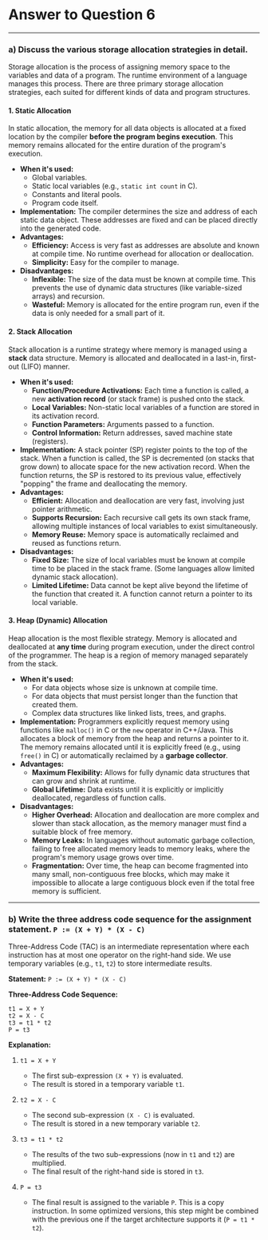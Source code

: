 # Answer to Question 6

---

### a) Discuss the various storage allocation strategies in detail.

Storage allocation is the process of assigning memory space to the variables and data of a program. The runtime environment of a language manages this process. There are three primary storage allocation strategies, each suited for different kinds of data and program structures.

#### 1. Static Allocation

In static allocation, the memory for all data objects is allocated at a fixed location by the compiler **before the program begins execution**. This memory remains allocated for the entire duration of the program's execution.

*   **When it's used:**
    *   Global variables.
    *   Static local variables (e.g., `static int count` in C).
    *   Constants and literal pools.
    *   Program code itself.
*   **Implementation:** The compiler determines the size and address of each static data object. These addresses are fixed and can be placed directly into the generated code.
*   **Advantages:**
    *   **Efficiency:** Access is very fast as addresses are absolute and known at compile time. No runtime overhead for allocation or deallocation.
    *   **Simplicity:** Easy for the compiler to manage.
*   **Disadvantages:**
    *   **Inflexible:** The size of the data must be known at compile time. This prevents the use of dynamic data structures (like variable-sized arrays) and recursion.
    *   **Wasteful:** Memory is allocated for the entire program run, even if the data is only needed for a small part of it.

#### 2. Stack Allocation

Stack allocation is a runtime strategy where memory is managed using a **stack** data structure. Memory is allocated and deallocated in a last-in, first-out (LIFO) manner.

*   **When it's used:**
    *   **Function/Procedure Activations:** Each time a function is called, a new **activation record** (or stack frame) is pushed onto the stack.
    *   **Local Variables:** Non-static local variables of a function are stored in its activation record.
    *   **Function Parameters:** Arguments passed to a function.
    *   **Control Information:** Return addresses, saved machine state (registers).
*   **Implementation:** A stack pointer (SP) register points to the top of the stack. When a function is called, the SP is decremented (on stacks that grow down) to allocate space for the new activation record. When the function returns, the SP is restored to its previous value, effectively "popping" the frame and deallocating the memory.
*   **Advantages:**
    *   **Efficient:** Allocation and deallocation are very fast, involving just pointer arithmetic.
    *   **Supports Recursion:** Each recursive call gets its own stack frame, allowing multiple instances of local variables to exist simultaneously.
    *   **Memory Reuse:** Memory space is automatically reclaimed and reused as functions return.
*   **Disadvantages:**
    *   **Fixed Size:** The size of local variables must be known at compile time to be placed in the stack frame. (Some languages allow limited dynamic stack allocation).
    *   **Limited Lifetime:** Data cannot be kept alive beyond the lifetime of the function that created it. A function cannot return a pointer to its local variable.

#### 3. Heap (Dynamic) Allocation

Heap allocation is the most flexible strategy. Memory is allocated and deallocated at **any time** during program execution, under the direct control of the programmer. The heap is a region of memory managed separately from the stack.

*   **When it's used:**
    *   For data objects whose size is unknown at compile time.
    *   For data objects that must persist longer than the function that created them.
    *   Complex data structures like linked lists, trees, and graphs.
*   **Implementation:** Programmers explicitly request memory using functions like `malloc()` in C or the `new` operator in C++/Java. This allocates a block of memory from the heap and returns a pointer to it. The memory remains allocated until it is explicitly freed (e.g., using `free()` in C) or automatically reclaimed by a **garbage collector**.
*   **Advantages:**
    *   **Maximum Flexibility:** Allows for fully dynamic data structures that can grow and shrink at runtime.
    *   **Global Lifetime:** Data exists until it is explicitly or implicitly deallocated, regardless of function calls.
*   **Disadvantages:**
    *   **Higher Overhead:** Allocation and deallocation are more complex and slower than stack allocation, as the memory manager must find a suitable block of free memory.
    *   **Memory Leaks:** In languages without automatic garbage collection, failing to free allocated memory leads to memory leaks, where the program's memory usage grows over time.
    *   **Fragmentation:** Over time, the heap can become fragmented into many small, non-contiguous free blocks, which may make it impossible to allocate a large contiguous block even if the total free memory is sufficient.

---

### b) Write the three address code sequence for the assignment statement. `P := (X + Y) * (X - C)`

Three-Address Code (TAC) is an intermediate representation where each instruction has at most one operator on the right-hand side. We use temporary variables (e.g., `t1`, `t2`) to store intermediate results.

**Statement:** `P := (X + Y) * (X - C)`

**Three-Address Code Sequence:**
```
t1 = X + Y
t2 = X - C
t3 = t1 * t2
P = t3
```

**Explanation:**

1.  `t1 = X + Y`
    *   The first sub-expression `(X + Y)` is evaluated.
    *   The result is stored in a temporary variable `t1`.

2.  `t2 = X - C`
    *   The second sub-expression `(X - C)` is evaluated.
    *   The result is stored in a new temporary variable `t2`.

3.  `t3 = t1 * t2`
    *   The results of the two sub-expressions (now in `t1` and `t2`) are multiplied.
    *   The final result of the right-hand side is stored in `t3`.

4.  `P = t3`
    *   The final result is assigned to the variable `P`. This is a copy instruction. In some optimized versions, this step might be combined with the previous one if the target architecture supports it (`P = t1 * t2`). 